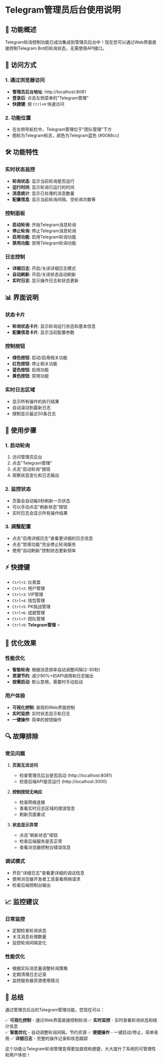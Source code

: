 # Telegram管理员后台使用说明

## 🎉 功能概述

Telegram轮询控制功能已成功集成到管理员后台中！现在您可以通过Web界面直接控制Telegram Bot的轮询状态，无需使用API接口。

## 🚀 访问方式

### 1. 通过浏览器访问
- **管理员后台地址**: http://localhost:8081
- **登录后**: 点击左侧菜单的"Telegram管理"
- **快捷键**: 按 `Ctrl+8` 快速访问

### 2. 功能位置
- 在左侧导航栏中，Telegram管理位于"团队管理"下方
- 图标为Telegram标志，颜色为Telegram蓝色 (#0088cc)

## 🛠️ 功能特性

### 实时状态监控
- **轮询状态**: 显示当前轮询是否运行
- **运行时间**: 显示轮询已运行的时间
- **消息统计**: 显示已处理的消息数量
- **配置信息**: 显示当前轮询间隔、空轮询次数等

### 控制面板
- **启动轮询**: 开始Telegram消息轮询
- **停止轮询**: 停止Telegram消息轮询
- **启用功能**: 启用Telegram轮询功能
- **禁用功能**: 禁用Telegram轮询功能

### 日志控制
- **详细日志**: 开启/关闭详细日志模式
- **自动刷新**: 开启/关闭状态自动刷新
- **实时日志**: 显示操作日志和状态更新

## 📊 界面说明

### 状态卡片
- **轮询状态卡片**: 显示轮询运行状态和基本信息
- **配置信息卡片**: 显示当前配置参数

### 控制按钮
- **绿色按钮**: 启动/启用相关功能
- **红色按钮**: 停止相关功能
- **蓝色按钮**: 启用功能
- **黄色按钮**: 禁用功能

### 实时日志区域
- 显示所有操作的执行结果
- 自动滚动到最新日志
- 限制显示最近50条日志

## 🔧 使用步骤

### 1. 启动轮询
1. 访问管理员后台
2. 点击"Telegram管理"
3. 点击"启动轮询"按钮
4. 观察状态变化和日志输出

### 2. 监控状态
- 页面会自动每5秒刷新一次状态
- 可以手动点击"刷新状态"按钮
- 实时日志会显示所有操作结果

### 3. 调整配置
- 点击"启用详细日志"查看更详细的日志信息
- 点击"禁用功能"完全停止轮询服务
- 使用"自动刷新"控制状态更新频率

## ⚡ 快捷键

- `Ctrl+1`: 仪表盘
- `Ctrl+2`: 用户管理
- `Ctrl+3`: VIP管理
- `Ctrl+4`: 钱包管理
- `Ctrl+5`: PK挑战管理
- `Ctrl+6`: 成就管理
- `Ctrl+7`: 团队管理
- `Ctrl+8`: **Telegram管理** ⭐

## 🎯 优化效果

### 性能优化
- **智能轮询**: 根据消息频率自动调整间隔(2-30秒)
- **资源节约**: 减少90%+的API调用和日志输出
- **按需启动**: 默认禁用，需要时手动启动

### 用户体验
- **可视化控制**: 直观的Web界面控制
- **实时监控**: 实时状态显示和日志
- **一键操作**: 简单的按钮操作

## 🔍 故障排除

### 常见问题

1. **页面无法访问**
   - 检查管理员后台是否启动 (http://localhost:8081)
   - 检查后端API是否运行 (http://localhost:3000)

2. **控制按钮无响应**
   - 检查网络连接
   - 查看实时日志区域的错误信息
   - 刷新页面重试

3. **状态显示异常**
   - 点击"刷新状态"按钮
   - 检查后端服务是否正常
   - 查看浏览器控制台错误信息

### 调试模式
- 开启"详细日志"查看更详细的调试信息
- 使用浏览器开发者工具查看网络请求
- 检查后端控制台输出

## 📈 监控建议

### 日常监控
- 定期检查轮询状态
- 关注消息处理数量
- 监控轮询间隔变化

### 性能优化
- 根据实际消息量调整轮询策略
- 定期清理日志记录
- 监控服务器资源使用情况

## 🎉 总结

通过管理员后台的Telegram管理功能，您现在可以：

✅ **可视化控制** - 通过Web界面直接控制轮询
✅ **实时监控** - 实时查看轮询状态和统计信息  
✅ **智能优化** - 自动调整轮询间隔，节约资源
✅ **便捷操作** - 一键启动/停止，简单易用
✅ **详细日志** - 完整的操作记录和状态跟踪

这个功能让Telegram轮询管理变得更加直观和便捷，大大提升了系统的可管理性和用户体验！
